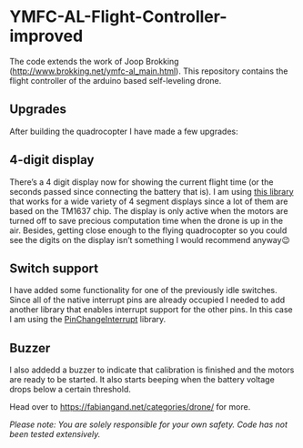 # YMFC-AL-Flight-Controller-improved
The code extends the work of Joop Brokking (http://www.brokking.net/ymfc-al_main.html). This repository contains the flight controller of the arduino based self-leveling drone.

Upgrades
------

After building the quadrocopter I have made a few upgrades:

4-digit display
------

There’s a 4 digit display now for showing the current flight time (or the seconds passed since connecting the battery that is). I am using [this library](https://github.com/avishorp/TM1637) that works for a wide variety of 4 segment displays since a lot of them are based on the TM1637 chip.
The display is only active when the motors are turned off to save precious computation time when the drone is up in the air. Besides, getting close enough to the flying quadrocopter so you could see the digits on the display isn’t something I would recommend anyway:wink:

Switch support
------
I have added some functionality for one of the previously idle switches. Since all of the native interrupt pins are already occupied I needed to add another library that enables interrupt support for the other pins. In this case I am using the [PinChangeInterrupt](https://github.com/NicoHood/PinChangeInterrupt) library.

Buzzer
------
I also addedd a buzzer to indicate that calibration is finished and the motors are ready to be started. It also starts beeping when the battery voltage drops below a certain threshold.

Head over to https://fabiangand.net/categories/drone/ for more.



_Please note: You are solely responsible for your own safety. Code has not been tested extensively._
